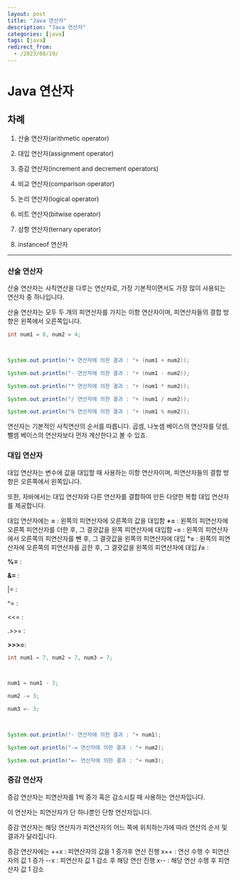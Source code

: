 ```yaml
---
layout: post
title: "Java 연산자"
description: "Java 연산자"
categories: [java]
tags: [java]
redirect_from:
  - /2023/08/19/
---
```


# Java 연산자

## 차례
1. 산술 연산자(arithmetic operator)

2. 대입 연산자(assignment operator)

3. 증감 연산자(increment and decrement operators)

4. 비교 연산자(comparison operator)

5. 논리 연산자(logical operator)

6. 비트 연산자(bitwise operator)

7. 삼항 연산자(ternary operator)

8. instanceof 연산자

***

### 산술 연산자
산술 연산자는 사칙연산을 다루는 연산자로, 가장 기본적이면서도 가장 많이 사용되는 연산자 중 하나입니다.

산술 연산자는 모두 두 개의 피연산자를 가지는 이항 연산자이며, 피연산자들의 결합 방향은 왼쪽에서 오른쪽입니다.

```java
int num1 = 8, num2 = 4;

 

System.out.println("+ 연산자에 의한 결과 : "+ (num1 + num2));

System.out.println("- 연산자에 의한 결과 : "+ (num1 - num2));

System.out.println("* 연산자에 의한 결과 : "+ (num1 * num2));

System.out.println("/ 연산자에 의한 결과 : "+ (num1 / num2));

System.out.println("% 연산자에 의한 결과 : "+ (num1 % num2));
```
연산자는 기본적인 사칙연산의 순서를 따릅니다. 곱셈, 나눗셈 베이스의 연산자를 덧셈, 뺄셈 베이스의 연산자보다 먼저 계산한다고 볼 수 있죠.

### 대입 연산자
대입 연산자는 변수에 값을 대입할 때 사용하는 이항 연산자이며, 피연산자들의 결합 방향은 오른쪽에서 왼쪽입니다.

또한, 자바에서는 대입 연산자와 다른 연산자를 결합하여 만든 다양한 복합 대입 연산자를 제공합니다.

대입 연산자에는
**=** : 왼쪽의 피연산자에 오른쪽의 값을 대입함
**+=**  : 왼쪽의 피연산자에 오른쪽 피연산자를 더한 후, 그 결괏값을 왼쪽 피연산자에 대입함
**-=**  : 왼쪽의 피연산자에서 오른쪽의 피연산자를 뺀 후, 그 결괏값을 왼쪽의 피연산자에 대입
***=**  : 왼쪽의 피연산자에 오른쪽의 피연산자를 곱한 후, 그 결괏값을 왼쪽의 피연산자에 대입
**/=**  :

**%=**  :

**&=**  :

|=  :

^=  :

<<= :

.>>= :

**>>>=**:

```java
int num1 = 7, num2 = 7, num3 = 7;

 

num1 = num1 - 3;

num2 -= 3;

num3 =- 3;

 

System.out.println("- 연산자에 의한 결과 : "+ num1);

System.out.println("-= 연산자에 의한 결과 : "+ num2);

System.out.println("=- 연산자에 의한 결과 : "+ num3);
```

### 증감 연산자
증감 연산자는 피연산자를 1씩 증가 혹은 감소시킬 때 사용하는 연산자입니다.

이 연산자는 피연산자가 단 하나뿐인 단항 연산자입니다.

 

증감 연산자는 해당 연산자가 피연산자의 어느 쪽에 위치하는가에 따라 연산의 순서 및 결과가 달라집니다.

증감 연산자에는 
++x : 피연산자의 값을 1 증가후 연산 진행
x++ : 연산 수행 수 피연산자의 값 1 증가
--x : 피연산자 값 1 감소 후 해당 연산 진행
x-- : 해당 연산 수행 후 피연산자 값 1 감소